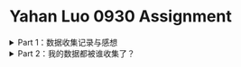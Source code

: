 # Yahan Luo 0930 Assignment
<details>
<summary>Part 1：数据收集记录与感想</summary>
  
### 数据收集记录

1. 从自己第一条朋友圈开始，记录之后每一条和恋爱感情相关的朋友圈。记录内容包括朋友圈的月份、时间、情绪、以及附上的图片类型等。
2. 以一个整圆为十二个月，以半径为一天24小时，建立一个特殊的坐标系。
3. 将朋友圈以点的形式标注在坐标系中，颜色类别代表情绪，颜色深浅代表年份。
4. 同一朋友圈中不同的图片类型用不同的符号代替。
![data-we1](https://github.com/YahanLuo/2019-Visual-Data-Journalism/blob/master/Assignment%200930/Dear-we-data%2001.jpg)
![data-we2](https://github.com/YahanLuo/2019-Visual-Data-Journalism/blob/master/Assignment%200930/Dear-we-data%2002.jpg)

### 出现的问题

1. 最开始的时候，我是以一段段短圆弧来表示一个朋友圈的。但很快我就发现这样表示会导致受众认为这是一个在时间上的持续性事件。所以我毅然抛弃了用圆弧的想法。
2. 然后，我企图使用一条条紧密排列的直线来表示，但这样一来它还是一个时间上的持续性事件，所以这个方法也被我否决了。
3. 最后我只能使用圆点。但是圆点真的不好看。
4. 标注使用图片类型的时候也出了问题，因为我的圆点太小，无法把图片类型直接标注在圆点上面，我只好把图片类型像标注向量一样画在旁边。这些向量的方向、长度我都没有定义，要是受众问我为什么这个是往上而另一个是往下的，我该如何解释？
![data-we3](https://github.com/YahanLuo/2019-Visual-Data-Journalism/blob/master/Assignment%200930/Dear-we-data%2003.jpg)

### 感想

1. 数据收集的工作没有我想象的复杂（可能是因为我的样本量也不大的缘故，就83个。）
2. 想要平衡信息量、精确度、美观和可读性这四个要素实在是太难了。我的图在信息量上也许比deardata要大一些点，每个样本反映了四到五个值。但实在是太丑了，太丑了。在精确度上，我总是奢望手绘中的每一个细节都能准确代表数据的一个值，但实际上是不可能的。在可读性上我觉得也是一个大问题，比如deardata里面很多的图，我不看解释都猜不到她在画什么。
3. 这份工作的重点到底是在数据还是在画图？这是个说明问题的图表还是个纯粹的艺术品？也许怎样看待它决定了我们侧重什么？
![data-we4](https://github.com/YahanLuo/2019-Visual-Data-Journalism/blob/master/Assignment%200930/Dear-we-data%2004.jpg)
![data-we5](https://github.com/YahanLuo/2019-Visual-Data-Journalism/blob/master/Assignment%200930/Dear-we-data%2005.jpg)
</details>

<details>
<summary>Part 2：我的数据都被谁收集了？</summary>

### 购物部分

1. 我购物的记录被淘宝、天猫、京东、当当等若干APP收集了；
2. 我购物的倾向或者欲望被小红书等种草软件收集着；
3. 当我使用微信、支付宝或银行卡支付时，我的支付记录被相应的机构以及APP收集了。

### 食物部分

1. 当我点外卖时，我的数据被美团、饿了么、大众点评收集了；
2. 当我节食减肥时，我吃东西的卡路里值被自己记录着；

### 出行部分

1. 我市内出行的数据被高德地图百度地图以及谷歌地图收集（尤其是我这样的大路痴）；
2. 我出门旅游的数据被去哪儿，携程，飞猪等APP收集；
3. 以及我的所有行踪都被警察叔叔用天网摄像头收集；
4. 以及现在几乎所有的能快速移动的长途旅行工具都需要身份证和实名验证，我的外出信息再一次被收集。

### 住宿部分

1. 我住宿的数据被楼妈登记在册，无论是晚归还是出远门还是退宿都会被楼妈登记；
2. 我外出住宿的数据被各大宾馆和去哪儿，小猪民宿、榛果民宿收集了。

### 精神生活部分

1. 我的社交圈数据被微信和QQ收集了；
2. 我的追热点记录被微博知乎浏览器等一众app收集着；
3. 我读的书被微信读书记录着，我看的电影被豆瓣记录着。

### 其他

1. 不仅我手机里面的APP收集我的数据，就连我的手机本身也在收集我的数据：我的手机会记录下我每天开关手机时间，锁屏时间，使用时间和分别用在每一个APP上的时间；
2. 我的现充生活被相册收集了，我的肥宅时光被b站收集了；
3. 我的学习成绩被教务处收集了，我的身体素质也被教务处收集了。  
</details>
